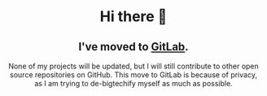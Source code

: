 <p align="center">
  <center>
<h1 align="center">Hi there 👋</h1>
<h2 align="center">I've moved to <a href="https://gitlab.com/uhidontkno">GitLab</a>.</h2>
    <p>None of my projects will be updated, but I will still contribute to other open source repositories on GitHub. This move to GitLab is because of privacy, as I am trying to de-bigtechify myself as much as possible.</p>
  </center>
</p>
